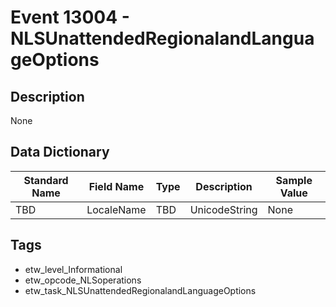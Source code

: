 # Event 13004 - NLSUnattendedRegionalandLanguageOptions

## Description
None

## Data Dictionary
|Standard Name|Field Name|Type|Description|Sample Value|
|---|---|---|---|---|
|TBD|LocaleName|TBD|UnicodeString|None|None|

## Tags
* etw_level_Informational
* etw_opcode_NLSoperations
* etw_task_NLSUnattendedRegionalandLanguageOptions
